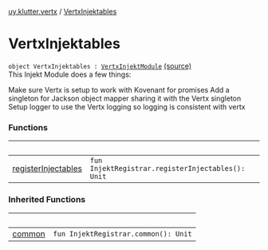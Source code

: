 [uy.klutter.vertx](../index.md) / [VertxInjektables](.)


# VertxInjektables
<code>object VertxInjektables : [VertxInjektModule](../-vertx-injekt-module/index.md)</code> [(source)](https://github.com/kohesive/klutter/blob/master/vertx3-jdk8/src/main/kotlin/uy/klutter/vertx/Injektable.kt#L15)<br/>
This Injekt Module does a few things:

Make sure Vertx is setup to work with Kovenant for promises
Add a singleton for Jackson object mapper sharing it with the Vertx singleton
Setup logger to use the Vertx logging so logging is consistent with vertx





### Functions

|&nbsp;|&nbsp;|
|---|---|
| [registerInjectables](register-injectables.md) | <code>fun InjektRegistrar.registerInjectables(): Unit</code><br/> |

### Inherited Functions

|&nbsp;|&nbsp;|
|---|---|
| [common](../-vertx-injekt-module/common.md) | <code>fun InjektRegistrar.common(): Unit</code><br/> |
